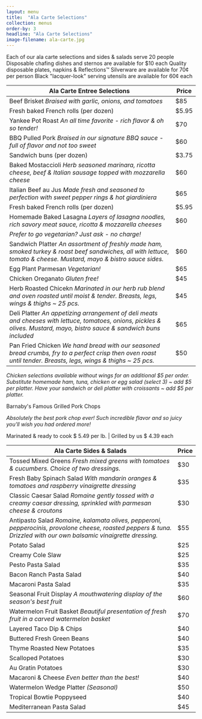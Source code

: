 ```yaml
---
layout: menu
title:  "Ala Carte Selections"
collection: menus
order-by: 3
headline: "Ala Carte Selections"
image-filename: ala-carte.jpg
---
```


Each of our ala carte selections and sides & salads serve 20 people
Disposable chafing dishes and sternos are available for $10 each
Quality disposable plates, napkins & Reflections™ Silverware are available for 70¢ per person
Black "lacquer-look" serving utensils are available for 60¢ each



Ala Carte Entree Selections | Price
----------|-----------
Beef Brisket *Braised with garlic, onions, and tomatoes* | $85
Fresh baked French rolls (per dozen) | $5.95
Yankee Pot Roast *An all time favorite - rich flavor & oh so tender!* | $70
BBQ Pulled Pork *Braised in our signature BBQ sauce - full of flavor and not too sweet* | $60
Sandwich buns (per dozen) | $3.75
Baked Mostaccioli *Herb seasoned marinara, ricotta cheese, beef & Italian sausage topped with mozzarella cheese* | $60
Italian Beef au Jus *Made fresh and seasoned to perfection with sweet pepper rings & hot giardiniera* | $65
Fresh baked French rolls (per dozen) | $5.95
Homemade Baked Lasagna *Layers of lasagna noodles, rich savory meat sauce, ricotta & mozzarella cheeses* | $60
*Prefer to go vegetarian? Just ask - no charge!* |
Sandwich Platter *An assortment of freshly made ham, smoked turkey & roast beef sandwiches, all with lettuce, tomato & cheese. Mustard, mayo & bistro sauce sides.* | $60
Egg Plant Parmesan *Vegetarian!* | $65
Chicken Oreganato *Gluten free!* | $45
Herb Roasted Chicekn *Marinated in our herb rub blend and oven roasted until moist & tender. Breasts, legs, wings & thighs ~ 25 pcs.* | $45
Deli Platter *An appetizing arrangement of deli meats and cheeses with lettuce, tomatoes, onions, pickles & olives. Mustard, mayo, bistro sauce & sandwich buns included* | $65
Pan Fried Chicken *We hand bread with our seasoned bread crumbs, fry to a perfect crisp then oven roast until tender. Breasts, legs, wings & thighs ~ 25 pcs.* | $50

*Chicken selections available without wings for an additional $5 per order.*
*Substitute homemade ham, tuna, chicken or egg salad (select 3) ~ add $5 per platter.*
*Have your sandwich or deli platter with croissants ~ add $5 per platter.*

Barnaby's Famous Grilled Pork Chops

*Absolutely the best pork chop ever!*
*Such incredible flavor and so juicy you'll wish you had ordered more!*

Marinated & ready to cook $ 5.49 per lb. | Grilled by us $ 4.39 each

Ala Carte Sides & Salads | Price
---------|---------
Tossed Mixed Greens *Fresh mixed greens with tomatoes & cucumbers. Choice of two dressings.* | $30
Fresh Baby Spinach Salad *With mandarin oranges & tomatoes and raspberry vinaigrette dressing* | $35
Classic Caesar Salad *Romaine gently tossed with a creamy caesar dressing, sprinkled with parmesan cheese & croutons* | $30
Antipasto Salad *Romaine, kalamata olives, pepperoni, pepperocinis, provolone cheese, roasted peppers & tuna. Drizzled with our own balsamic vinaigrette dressing.* | $55
Potato Salad | $25
Creamy Cole Slaw | $25
Pesto Pasta Salad | $35
Bacon Ranch Pasta Salad | $40
Macaroni Pasta Salad | $35
Seasonal Fruit Display *A mouthwatering display of the season's best fruit* | $60
Watermelon Fruit Basket *Beautiful presentation of fresh fruit in a carved watermelon basket* | $70
Layered Taco Dip & Chips | $40
Buttered Fresh Green Beans |$40
Thyme Roasted New Potatoes | $35
Scalloped Potatoes | $30
Au Gratin Potatoes | $30
Macaroni & Cheese *Even better than the best!* | $40
Watermelon Wedge Platter *(Seasonal)* | $50
Tropical Bowtie Poppyseed | $40
Mediterranean Pasta Salad | $45